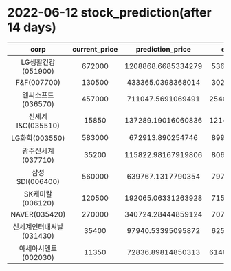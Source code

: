 # 2022-06-12 stock_prediction(after 14 days)

|   corp   |   current_price   |   prediction_price   |   expected_profit   |
|:--------:|:-----------------:|:--------------------:|:-------------------:|
|LG생활건강(051900)|672000|1208868.6685334279|536868.6685334279|
|F&F(007700)|130500|433365.0398368014|302865.0398368014|
|엔씨소프트(036570)|457000|711047.5691069491|254047.56910694914|
|신세계 I&C(035510)|15850|137289.19016060836|121439.19016060836|
|LG화학(003550)|583000|672913.890254746|89913.89025474596|
|광주신세계(037710)|35200|115822.98167919806|80622.98167919806|
|삼성SDI(006400)|560000|639767.1317790354|79767.13177903544|
|SK케미칼(006120)|120500|192065.06331263928|71565.06331263928|
|NAVER(035420)|270000|340724.28444859124|70724.28444859124|
|신세계인터내셔날(031430)|35400|97940.53395095872|62540.53395095872|
|아세아시멘트(002030)|11350|72836.89814850313|61486.898148503125|
